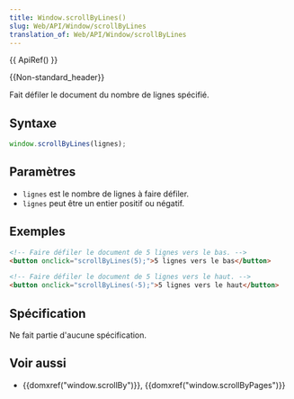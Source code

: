 ```yaml
---
title: Window.scrollByLines()
slug: Web/API/Window/scrollByLines
translation_of: Web/API/Window/scrollByLines
---
```


{{ ApiRef() }}

{{Non-standard_header}}

Fait défiler le document du nombre de lignes spécifié.

## Syntaxe

```js
window.scrollByLines(lignes);
```

## Paramètres

- `lignes` est le nombre de lignes à faire défiler.
- `lignes` peut être un entier positif ou négatif.

## Exemples

```html
<!-- Faire défiler le document de 5 lignes vers le bas. -->
<button onclick="scrollByLines(5);">5 lignes vers le bas</button>
```

```html
<!-- Faire défiler le document de 5 lignes vers le haut. -->
<button onclick="scrollByLines(-5);">5 lignes vers le haut</button>
```

## Spécification

Ne fait partie d'aucune spécification.

## Voir aussi

- {{domxref("window.scrollBy")}}, {{domxref("window.scrollByPages")}}

